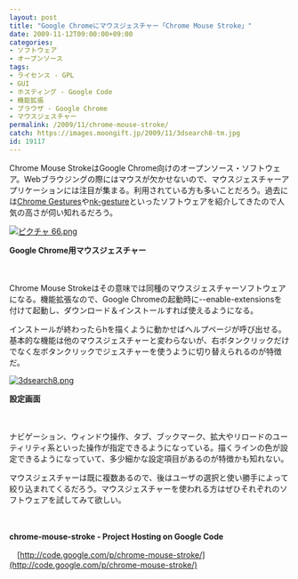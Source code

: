 ```yaml
---
layout: post
title: "Google Chromeにマウスジェスチャー「Chrome Mouse Stroke」"
date: 2009-11-12T09:00:00+09:00
categories:
- ソフトウェア
- オープンソース
tags: 
- ライセンス - GPL
- GUI
- ホスティング - Google Code
- 機能拡張
- ブラウザ - Google Chrome
- マウスジェスチャー
permalink: /2009/11/chrome-mouse-stroke/
catch: https://images.moongift.jp/2009/11/3dsearch8-tm.jpg
id: 19117
---
```

Chrome Mouse StrokeはGoogle Chrome向けのオープンソース・ソフトウェア。Webブラウジングの際にはマウスが欠かせないので、マウスジェスチャーアプリケーションには注目が集まる。利用されている方も多いことだろう。過去には[Chrome Gestures](http://www.moongift.jp/2009/07/chromegestures/)や[nk-gesture](http://www.moongift.jp/2009/10/nk-gesture/)といったソフトウェアを紹介してきたので人気の高さが伺い知れるだろう。

  

[![ピクチャ 66.png](https://images.moongift.jp/2009/11/66-tm.jpg)](https://images.moongift.jp/2009/11/66.png)  
  
**Google Chrome用マウスジェスチャー**

  

　

  

Chrome Mouse Strokeはその意味では同種のマウスジェスチャーソフトウェアになる。機能拡張なので、Google Chromeの起動時に--enable-extensionsを付けて起動し、ダウンロード＆インストールすれば使えるようになる。

  
  
<!--more-->

インストールが終わったらhを描くように動かせばヘルプページが呼び出せる。基本的な機能は他のマウスジェスチャーと変わらないが、右ボタンクリックだけでなく左ボタンクリックでジェスチャーを使うように切り替えられるのが特徴だ。

  

[![3dsearch8.png](https://images.moongift.jp/2009/11/3dsearch8-tm.jpg)](https://images.moongift.jp/2009/11/3dsearch8.png)  
  
**設定画面**

  

　

  

ナビゲーション、ウィンドウ操作、タブ、ブックマーク、拡大やリロードのユーティリティ系といった操作が指定できるようになっている。描くラインの色が設定できるようになっていて、多少細かな設定項目があるのが特徴かも知れない。

  

マウスジェスチャーは既に複数あるので、後はユーザの選択と使い勝手によって絞り込まれてくるだろう。マウスジェスチャーを使われる方はぜひそれぞれのソフトウェアを試してみて欲しい。

  

　

  

**chrome-mouse-stroke - Project Hosting on Google Code**  
  
　[http://code.google.com/p/chrome-mouse-stroke/](http://code.google.com/p/chrome-mouse-stroke/)

  
